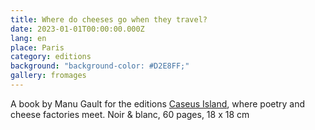 ```yaml
---
title: Where do cheeses go when they travel?
date: 2023-01-01T00:00:00.000Z
lang: en
place: Paris
category: editions
background: "background-color: #D2E8FF;"
gallery: fromages
---
```

A book by Manu Gault for the editions [Caseus Island](https://editionscaseusisland.fr/), where poetry and cheese factories meet. Noir & blanc, 60 pages, 18 x 18 cm 